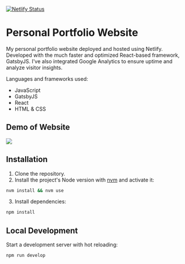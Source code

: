 [![Netlify Status](https://api.netlify.com/api/v1/badges/4678e8dd-f767-4abd-a0ed-aab9281600cf/deploy-status)](https://app.netlify.com/sites/danielhuynh/deploys)
# Personal Portfolio Website
My personal portfolio website deployed and hosted using Netlify. Developed with the much faster and optimized React-based framework, GatsbyJS. I've also integrated Google Analytics to ensure uptime and analyze visitor insights. 

Languages and frameworks used:
- JavaScript
- GatsbyJS
- React
- HTML & CSS

## Demo of Website
![](demoscroll.gif)

## Installation
1. Clone the repository.
2. Install the project's Node version with [nvm](https://github.com/nvm-sh/nvm) and activate it:

```bash
nvm install && nvm use
```
3. Install dependencies:

```bash
npm install
```

## Local Development
Start a development server with hot reloading:

```bash
npm run develop
```
